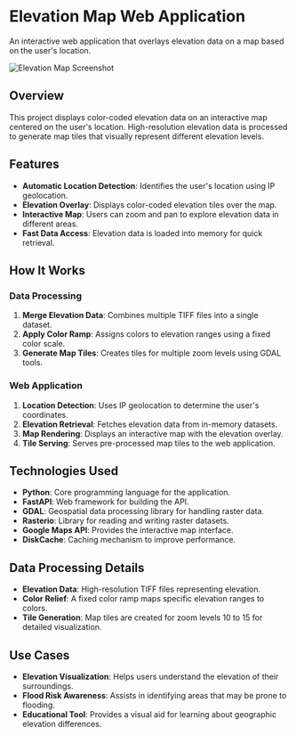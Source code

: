 # Elevation Map Web Application

An interactive web application that overlays elevation data on a map based on the user's location.

![Elevation Map Screenshot](./static/screenshot.png)

## Overview

This project displays color-coded elevation data on an interactive map centered on the user's location. High-resolution elevation data is processed to generate map tiles that visually represent different elevation levels.

## Features

- **Automatic Location Detection**: Identifies the user's location using IP geolocation.
- **Elevation Overlay**: Displays color-coded elevation tiles over the map.
- **Interactive Map**: Users can zoom and pan to explore elevation data in different areas.
- **Fast Data Access**: Elevation data is loaded into memory for quick retrieval.

## How It Works

### Data Processing

1. **Merge Elevation Data**: Combines multiple TIFF files into a single dataset.
2. **Apply Color Ramp**: Assigns colors to elevation ranges using a fixed color scale.
3. **Generate Map Tiles**: Creates tiles for multiple zoom levels using GDAL tools.

### Web Application

1. **Location Detection**: Uses IP geolocation to determine the user's coordinates.
2. **Elevation Retrieval**: Fetches elevation data from in-memory datasets.
3. **Map Rendering**: Displays an interactive map with the elevation overlay.
4. **Tile Serving**: Serves pre-processed map tiles to the web application.

## Technologies Used

- **Python**: Core programming language for the application.
- **FastAPI**: Web framework for building the API.
- **GDAL**: Geospatial data processing library for handling raster data.
- **Rasterio**: Library for reading and writing raster datasets.
- **Google Maps API**: Provides the interactive map interface.
- **DiskCache**: Caching mechanism to improve performance.

## Data Processing Details

- **Elevation Data**: High-resolution TIFF files representing elevation.
- **Color Relief**: A fixed color ramp maps specific elevation ranges to colors.
- **Tile Generation**: Map tiles are created for zoom levels 10 to 15 for detailed visualization.

## Use Cases

- **Elevation Visualization**: Helps users understand the elevation of their surroundings.
- **Flood Risk Awareness**: Assists in identifying areas that may be prone to flooding.
- **Educational Tool**: Provides a visual aid for learning about geographic elevation differences.